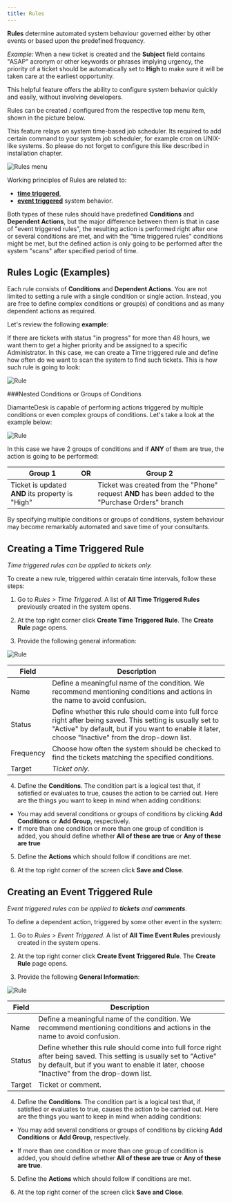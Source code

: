 ```yaml
---
title: Rules
---
```


**Rules** determine automated system behaviour governed either by other events or based upon the predefined frequency. 

_Example:_ When a new ticket is created and the **Subject** field contains "ASAP" acronym or other keywords or phrases implying urgency, the priority of a ticket should be automatically set to **High** to make sure it will be taken care at the earliest opportunity.

This helpful feature offers the ability to configure system behavior quickly and easily, without involving developers.

Rules can be created / configured from the respective top menu item, shown in the picture below. 

This feature relays on system time-based job scheduler. Its required to add certain command to your system job scheduler, for example cron on UNIX-like systems. So please do not forget to configure this like described in installation chapter. 

![Rules menu](img/Rules_menu.png)

Working principles of Rules are related to:

* [**time triggered**](#time-triggered), 
* [**event triggered**](#event_triggered) system behavior.

Both types of these rules should have predefined **Conditions** and **Dependent Actions**, but the major difference between them is that in case of "event triggered rules", the resulting action is performed right after one or several conditions are met, and with the "time triggered rules" conditions might be met,  but the defined action is only going to be performed after the system "scans" after specified period of time.

## Rules Logic (Examples)

Each rule consists of **Conditions** and **Dependent Actions**. You are not limited to setting a rule with a single condition or single action. Instead, you are free to define complex conditions or group(s) of conditions and as many dependent actions as required.

Let's review the following **example**:

If there are tickets with status "in progress" for more than 48 hours, we want them to get a higher priority and be assigned to a specific Administrator. In this case, we can create a Time triggered rule and define how often do we want to scan the system to find such tickets. This is how such rule is going to look:

![Rule](img/Rule_example.png)

###Nested Conditions or Groups of Conditions

DiamanteDesk is capable of performing actions triggered by multiple conditions or even complex groups of conditions. Let's take a look at the example below:

![Rule](img/Rule_groups.png)

In this case we have 2 groups of conditions and if **ANY** of them are true, the action is going to be performed:

Group 1        | OR       | Group 2   |
--------------------|------------------|-----------------------|
         Ticket is updated **AND** its property is "High"   |    | Ticket was created from the "Phone" request **AND** has been added to the "Purchase Orders" branch  |
         
By specifying multiple conditions or groups of conditions, system behaviour may become remarkably automated and save time of your consultants.


## <a name="time-triggered"></a> Creating a Time Triggered Rule

_Time triggered rules can be applied to tickets only._ 

To create a new rule, triggered within ceratain time intervals, follow these steps:

1) Go to _Rules > Time Triggered_. A list of **All Time Triggered Rules** previously created in the system opens.

2) At the top right corner click **Create Time Triggered Rule**. 
The **Create Rule** page opens.

3) Provide the following general information:

![Rule](img/time_triggered_rule.png)

Field| Description |
------------- | -------------
Name          | Define a meaningful name of the condition. We recommend mentioning conditions and actions in the name to avoid confusion.
Status        | Define whether this rule should come into full force right after being saved. This setting is usually set to "Active" by default, but if you want to enable it later, choose "Inactive" from the drop-down list.
Frequency     | Choose how often the system should be checked to find the tickets matching the specified conditions.
Target        | _Ticket only._

4) Define the **Conditions**.  The condition part is a logical test that, if satisfied or evaluates to true, causes the action to be carried out. Here are the things you want to keep in mind when adding conditions:

* You may add several conditions or groups of conditions by clicking **Add Conditions** or **Add Group**, respectively.
* If more than one condition or more than one group of condition is added, you should define whether **All of these are true** or **Any of these are true**

5) Define the **Actions** which should follow if conditions are met.

6) At the top right corner of the screen click **Save and Close**.

## <a name="event_triggered"></a> Creating an Event Triggered Rule

_Event triggered rules can be applied to **tickets** and **comments**._

To define a dependent action, triggered by some other event in the system:

1) Go to _Rules > Event Triggered_. A list of **All Time Event Rules** previously created in the system opens.

2) At the top right corner click **Create Event Triggered Rule**. 
The **Create Rule** page opens.

3) Provide the following **General Information**:

![Rule](img/event_triggered_rule.png)

Field| Description |
------------- | -------------
Name          | Define a meaningful name of the condition. We recommend mentioning conditions and actions in the name to avoid confusion.
Status        | Define whether this rule should come into full force right after being saved. This setting is usually set to "Active" by default, but if you want to enable it later, choose "Inactive" from the drop-down list.
Target        | Ticket or comment. 

4) Define the **Conditions**. The condition part is a logical test that, if satisfied or evaluates to true, causes the action to be carried out. Here are the things you want to keep in mind when adding conditions:

* You may add several conditions or groups of conditions by clicking **Add Conditions** or **Add Group**, respectively.

* If more than one condition or more than one group of condition is added, you should define whether **All of these are true** or **Any of these are true**.

5) Define the **Actions** which should follow if conditions are met.

6) At the top right corner of the screen click **Save and Close**.

